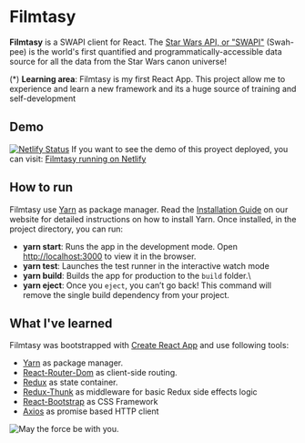 # Filmtasy

**Filmtasy** is a SWAPI client for React. The [Star Wars API, or "SWAPI"](https://swapi.dev/) (Swah-pee) is the world's first quantified and programmatically-accessible data source for all the data from the Star Wars canon universe!

(\*) **Learning area**: Filmtasy is my first React App. This project allow me to experience and learn a new framework and its a huge source of training and self-development

## Demo

[![Netlify Status](https://api.netlify.com/api/v1/badges/b88d6c1b-4cfe-4ee7-a907-3b6efb964d2b/deploy-status)](https://app.netlify.com/sites/practical-mcnulty-40c0fb/deploys)
If you want to see the demo of this proyect deployed, you can visit: [Filmtasy running on Netlify](https://practical-mcnulty-40c0fb.netlify.app/)

## How to run

Filmtasy use [Yarn](https://yarnpkg.com/) as package manager. Read the [Installation Guide](https://yarnpkg.com/en/docs/install) on our website for detailed instructions on how to install Yarn.
Once installed, in the project directory, you can run:

- **yarn start**: Runs the app in the development mode. Open [http://localhost:3000](http://localhost:3000) to view it in the browser.
- **yarn test**: Launches the test runner in the interactive watch mode
- **yarn build**: Builds the app for production to the `build` folder.\
- **yarn eject**: Once you `eject`, you can’t go back! This command will remove the single build dependency from your project.

## What I've learned

Filmtasy was bootstrapped with [Create React App](https://github.com/facebook/create-react-app) and use following tools:

- [Yarn](https://yarnpkg.com/) as package manager.
- [React-Router-Dom](https://reactrouter.com/web/guides/quick-start) as client-side routing.
- [Redux](https://redux.js.org/) as state container.
- [Redux-Thunk](https://github.com/reduxjs/redux-thunk) as middleware for basic Redux side effects logic
- [React-Bootstrap](https://react-bootstrap.github.io/) as CSS Framework
- [Axios](https://github.com/axios/axios) as promise based HTTP client

![May the force be with you.](https://www.clipartkey.com/mpngs/m/6-62632_clip-art-may-the-force-be-with-you.png)
